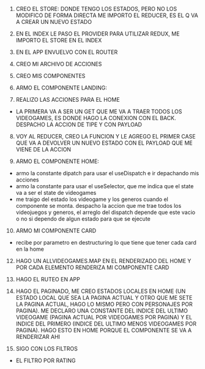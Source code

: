 1. CREO EL STORE: 
DONDE TENGO LOS ESTADOS, PERO NO LOS MODIFICO DE FORMA DIRECTA
ME IMPORTO EL REDUCER, ES EL Q VA A CREAR UN NUEVO ESTADO

2. EN EL INDEX LE PASO EL PROVIDER PARA UTILIZAR REDUX, ME IMPORTO EL STORE EN EL INDEX

3. EN EL APP ENVUELVO CON EL ROUTER

4. CREO MI ARCHIVO DE ACCIONES

5. CREO MIS COMPONENTES

6. ARMO EL COMPONENTE LANDING: 

7. REALIZO LAS ACCIONES PARA EL HOME
 - LA PRIMERA VA A SER UN GET QUE ME VA A TRAER TODOS LOS VIDEOGAMES, ES DONDE HAGO LA CONEXION CON EL BACK. DESPACHO LA ACCION DE TIPE Y CON PAYLOAD

8. VOY AL REDUCER, CREO LA FUNCION Y LE AGREGO EL PRIMER CASE QUE VA A DEVOLVER UN NUEVO ESTADO CON EL PAYLOAD QUE ME VIENE DE LA ACCION

9. ARMO EL COMPONENTE HOME:
 - armo la constante dipatch para usar el useDispatch e ir depachando mis acciones
 - armo la constante para usar el useSelector, que me indica que el state va a ser el state de videogames
 - me traigo del estado los videogame y los generos cuando el componente se monta. despacho la accion que me trae todos los videojuegos y generos, el arreglo del 
 dispatch depende que este vacio o no si dependo de algun estado para que se ejecute
 
10. ARMO MI COMPONENTE CARD
- recibe por parametro en destructuring lo que tiene que tener cada card en la home

12. HAGO UN ALLVIDEOGAMES.MAP EN EL RENDERIZADO DEL HOME Y POR CADA ELEMENTO RENDERIZA MI COMPONENTE CARD

13. HAGO EL RUTEO EN APP

14. HAGO EL PAGINADO, ME CREO ESTADOS LOCALES EN HOME (UN ESTADO LOCAL QUE SEA LA PAGINA ACTUAL Y OTRO QUE ME SETE LA PAGINA ACTUAL, HAGO LO MISMO PERO CON PERSONAJES POR PAGINA). ME DECLARO UNA CONSTANTE DEL INDICE DEL ULTIMO VIDEOGAME (PAGINA ACTUAL POR VIDEOGAMES POR PAGINA) Y EL INDICE DEL PRIMERO (INDICE DEL ULTIMO MENOS VIDEOGAMES POR PAGINA).
HAGO ESTO EN HOME PORQUE EL COMPONENTE SE VA A RENDERIZAR AHI

15. SIGO CON LOS FILTROS
- EL FILTRO POR RATING